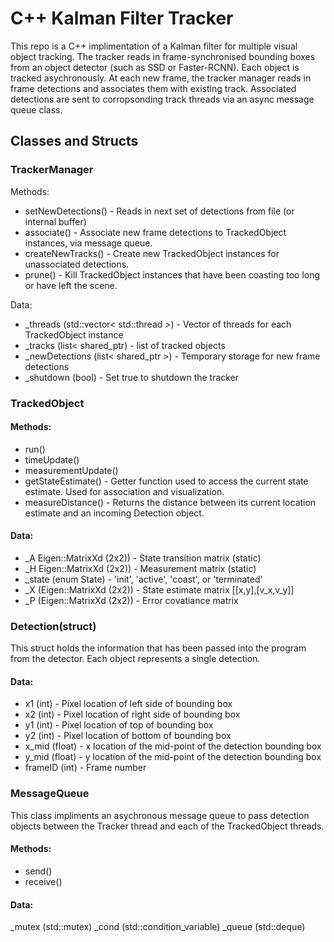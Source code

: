 # C++ Kalman Filter Tracker

This repo is a C++ implimentation of a Kalman filter for multiple visual object tracking. The tracker reads in frame-synchronised bounding boxes from an object detector (such as SSD or Faster-RCNN). Each object is tracked asychronously. At each new frame, the tracker manager reads in frame detections and associates them with existing track. Associated detections are sent to corropsonding track threads via an async message queue class. 


## Classes and Structs

### TrackerManager
Methods:
- setNewDetections() - Reads in next set of detections from file (or internal buffer)
- associate() - Associate new frame detections to TrackedObject instances, via message queue.
- createNewTracks() - Create new TrackedObject instances for unassociated detections. 
- prune() - Kill TrackedObject instances that have been coasting too long or have left the scene.

Data:
- _threads (std::vector< std::thread >) - Vector of threads for each TrackedObject instance
- _tracks (list< shared_ptr<TrackedObjects >) - list of tracked objects
- _newDetections (list< shared_ptr<Detection> >) - Temporary storage for new frame detections
- _shutdown (bool) - Set true to shutdown the tracker

### TrackedObject
#### Methods:
- run()
- timeUpdate()
- measurementUpdate()
- getStateEstimate() - Getter function used to access the current state estimate. Used for association and visualization. 
- measureDistance() - Returns the distance between its current location estimate and an incoming Detection object.
#### Data:
- _A Eigen::MatrixXd (2x2)) - State transition matrix (static) 
- _H Eigen::MatrixXd (2x2)) - Measurement matrix (static) 
- _state (enum State) - 'init', 'active', 'coast', or 'terminated' 
- _X (Eigen::MatrixXd (2x2)) - State estimate matrix [[x,y],[v_x,v_y]] 
- _P (Eigen::MatrixXd (2x2)) - Error covatiance matrix

### Detection(struct)
This struct holds the information that has been passed into the program from the detector. Each object represents a single detection.

#### Data:
- x1 (int) - Pixel location of left side of bounding box
- x2 (int) - Pixel location of right side of bounding box
- y1 (int) - Pixel location of top of bounding box
- y2 (int) - Pixel location of bottom of bounding box
- x_mid (float) - x location of the mid-point of the detection bounding box
- y_mid (float) - y location of the mid-point of the detection bounding box
- frameID (int) - Frame number

### MessageQueue
This class impliments an asychronous message queue to pass detection objects between the Tracker thread and each of the TrackedObject threads. 

#### Methods:
- send()
- receive()

#### Data:
_mutex (std::mutex)
_cond (std::condition_variable)
_queue (std::deque<T>)
